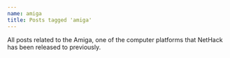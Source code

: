 ```yaml
---
name: amiga
title: Posts tagged 'amiga'
---
```

All posts related to the Amiga, one of the computer platforms that NetHack has been released to previously.
